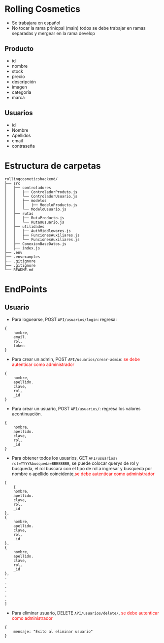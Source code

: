 # Rolling Cosmetics
* Se trabajara en español
* No tocar la rama prinicpal (main) todos se debe trabajar en ramas separadas y mergear en la rama develop
## Producto
- id
- nombre
- stock
- precio
- descripción
- imagen
- categoría
- marca
## Usuarios
- id
- Nombre
- Apellidos
- email
- contraseña
# Estructura de carpetas
	rollingcosmeticsbackend/
	├── src
	│   ├── controladores
	│   │   ├── ControladorProduto.js
	│   │   └── ControladorUsuario.js
    │	│   ├── modelos
    │	│   │   ├── ModeloProducto.js
	│   │   └── ModeloUsuario.js
	│   ├── rutas
    │   │   ├── RutaProducto.js
	│   │   └── RutaUusuario.js
    │   ├── utilidades
    │   │   ├── AuthMiddlewares.js
    │   │   ├── FuncionesAuxiliares.js
	│   │   └── FuncionesAuxiliares.js
    │   ├── ConexionBaseDatos.js
	│   ├── index.js
    ├── .env
    ├── .envexamples
    ├── .gitignore
	├── .gitignore
	└── README.md
# EndPoints
## Usuario
* Para loguearse, POST `API/usuarios/login`: regresa:
```
{
	nombre,
	email.
	rol,
	token
}
```
* Para crear un admin, POST `API/usuarios/crear-admin`: <span style="color:red">se debe autenticar como administrador</span>
```
{
	nombre,
	apellido.
	clave,
	rol,
	_id
}
```
* Para crear un usuario, POST `API/usuarios/`: regresa los valores acontinuación.
```
{
	nombre,
	apellido.
	clave,
	rol,
	_id
}
```
* Para obtener todos los usuarios, GET `API/usuarios?rol=YYYY&busqueda=BBBBBBBB`, se puede colocar querys de rol y busqueda, el rol buscara con el tipo de rol a ingresar y busqueda por nombre o apellido coincidente,<span style="color:red">se debe autenticar como administrador</span>
```
[
	{
	nombre,
	apellido.
	clave,
	rol,
	_id
},
{
	nombre,
	apellido.
	clave,
	rol,
	_id
},
{
	nombre,
	apellido.
	clave,
	rol,
	_id
},
.
.
.
.
.
.
]
```
* Para eliminar usuario, DELETE `API/usuarios/delete/`, <span style="color:red">se debe autenticar como administrador</span>
```
{
	mensaje: "Exito al eliminar usuario"
}
```